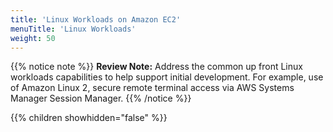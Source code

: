 ```yaml
---
title: 'Linux Workloads on Amazon EC2'
menuTitle: 'Linux Workloads'
weight: 50
---
```


{{% notice note %}}
**Review Note:** Address the common up front Linux workloads capabilities to help support initial development. For example, use of Amazon Linux 2, secure remote terminal access via AWS Systems Manager Session Manager.
{{% /notice %}}

{{% children showhidden="false" %}}